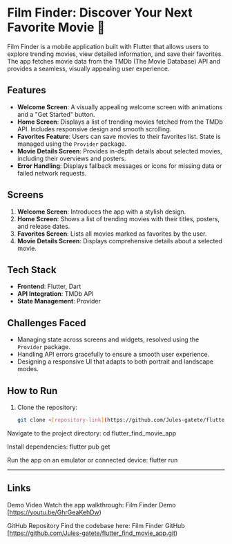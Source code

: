 # Film Finder: Discover Your Next Favorite Movie 🎥

Film Finder is a mobile application built with Flutter that allows users to explore trending movies, view detailed information, and save their favorites. The app fetches movie data from the TMDb (The Movie Database) API and provides a seamless, visually appealing user experience.

## Features
- **Welcome Screen**: A visually appealing welcome screen with animations and a "Get Started" button.
- **Home Screen**: Displays a list of trending movies fetched from the TMDb API. Includes responsive design and smooth scrolling.
- **Favorites Feature**: Users can save movies to their favorites list. State is managed using the `Provider` package.
- **Movie Details Screen**: Provides in-depth details about selected movies, including their overviews and posters.
- **Error Handling**: Displays fallback messages or icons for missing data or failed network requests.

## Screens
1. **Welcome Screen**: Introduces the app with a stylish design.
2. **Home Screen**: Shows a list of trending movies with their titles, posters, and release dates.
3. **Favorites Screen**: Lists all movies marked as favorites by the user.
4. **Movie Details Screen**: Displays comprehensive details about a selected movie.

## Tech Stack
- **Frontend**: Flutter, Dart
- **API Integration**: TMDb API
- **State Management**: Provider

## Challenges Faced
- Managing state across screens and widgets, resolved using the `Provider` package.
- Handling API errors gracefully to ensure a smooth user experience.
- Designing a responsive UI that adapts to both portrait and landscape modes.

## How to Run
1. Clone the repository:
   ```bash
   git clone <[repository-link](https://github.com/Jules-gatete/flutter_find_movie_app.git)>

Navigate to the project directory:
 cd flutter_find_movie_app


Install dependencies:
 flutter pub get


Run the app on an emulator or connected device:
 flutter run

-----------
## Links 
Demo Video
Watch the app walkthrough: Film Finder Demo [https://youtu.be/GhrGeaKehDw)

GitHub Repository
Find the codebase here: Film Finder GitHub [https://github.com/Jules-gatete/flutter_find_movie_app.git)
